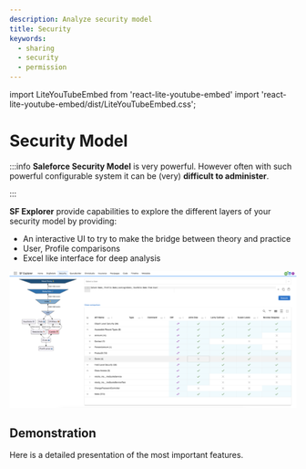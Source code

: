 ```yaml
---
description: Analyze security model
title: Security
keywords:
  - sharing
  - security
  - permission
---
```

import LiteYouTubeEmbed from 'react-lite-youtube-embed'
import 'react-lite-youtube-embed/dist/LiteYouTubeEmbed.css';

# Security Model

:::info
**Saleforce Security Model** is very powerful. However often with such powerful configurable system it can be (very) **difficult to administer**.

:::

**SF Explorer** provide capabilities to explore the different layers of your security model by providing:

* An interactive UI to try to make the bridge between theory and practice
* User, Profile comparisons
* Excel like interface for deep analysis

![example](./security.png) 



## Demonstration

Here is a detailed presentation of the most important features.

<LiteYouTubeEmbed
              id="wtF5dZR9dmY"
              params="autoplay=1&autohide=1&showinfo=0&rel=0"
              title="Security"
              poster="maxresdefault"
              webp
            />

